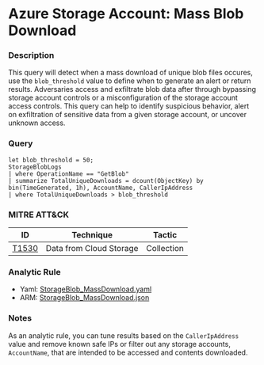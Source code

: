 # Azure Storage Account: Mass Blob Download

### Description
This query will detect when a mass download of unique blob files occures, use the `blob_threshold` value to define when to generate an alert or return results. Adversaries access and exfiltrate blob data after through bypassing storage account controls or a misconfiguration of the storage account access controls. This query can help to identify suspicious behavior, alert on exfiltration of sensitive data from a given storage account, or uncover unknown access.

### Query
```kql
let blob_threshold = 50;
StorageBlobLogs
| where OperationName == "GetBlob"
| summarize TotalUniqueDownloads = dcount(ObjectKey) by bin(TimeGenerated, 1h), AccountName, CallerIpAddress
| where TotalUniqueDownloads > blob_threshold
```

### MITRE ATT&CK
| ID | Technique | Tactic |
|----|-----------|--------|
| [T1530](https://attack.mitre.org/techniques/T1530/) | Data from Cloud Storage  | Collection |

### Analytic Rule
- Yaml: [StorageBlob_MassDownload.yaml](https://github.com/KernelCaleb/Kustonomicon/blob/main/Analytic%20Rules/Azure%20Storage%20Account/StorageBlob_MassDownload.yaml)
- ARM: [StorageBlob_MassDownload.json](https://github.com/KernelCaleb/Kustonomicon/blob/main/Analytic%20Rules/Azure%20Storage%20Account/StorageBlob_MassDownload.json)

### Notes
As an analytic rule, you can tune results based on the `CallerIpAddress` value and remove known safe IPs or filter out any storage accounts, `AccountName`, that are intended to be accessed and contents downloaded.

